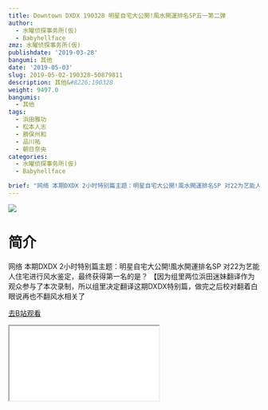 ```yaml
---
title: Downtown DXDX 190328 明星自宅大公開!風水開運排名SP五一第二弹
author:
  - 水曜侦探事务所(仮)
  - Babyhellface
zmz: 水曜侦探事务所(仮)
publishdate: '2019-03-28'
bangumi: 其他
date: '2019-05-03'
slug: 2019-05-02-190328-50879811
description: 其他&#8226;190328
weight: 9497.0
bangumis:
  - 其他
tags:
  - 浜田雅功
  - 松本人志
  - 勝俣州和
  - 品川祐
  - 朝日奈央
categories:
  - 水曜侦探事务所(仮)
  - Babyhellface

brief: "网络 本期DXDX 2小时特别篇主题：明星自宅大公開!風水開運排名SP 对22为艺能人住宅进行风水鉴定，最终获得第一名的是？ 【因为组里两位浜田迷妹翻译作为观众参与了本次录制，所以组里决定翻译这期DXDX特别篇，做完之后校对翻着白眼说再也不翻风水相关了"
---
```

![](https://i.imgur.com/kQ0b0nM.jpg)
# 简介  
网络
本期DXDX 2小时特别篇主题：明星自宅大公開!風水開運排名SP 对22为艺能人住宅进行风水鉴定，最终获得第一名的是？
【因为组里两位浜田迷妹翻译作为观众参与了本次录制，所以组里决定翻译这期DXDX特别篇，做完之后校对翻着白眼说再也不翻风水相关了  

[去B站观看](https://www.bilibili.com/video/av50879811/)
<div class ="resp-container"><iframe class="testiframe" src="//player.bilibili.com/player.html?aid=50879811"", scrolling="no", allowfullscreen="true" > </iframe></div> 
